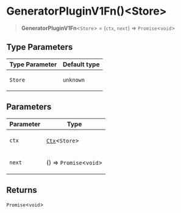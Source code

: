 # GeneratorPluginV1Fn()\<Store\>

> **GeneratorPluginV1Fn**\<`Store`\> = (`ctx`, `next`) => `Promise`\<`void`\>

## Type Parameters

<table>
<thead>
<tr>
<th>Type Parameter</th>
<th>Default type</th>
</tr>
</thead>
<tbody>
<tr>
<td>

`Store`

</td>
<td>

`unknown`

</td>
</tr>
</tbody>
</table>

## Parameters

<table>
<thead>
<tr>
<th>Parameter</th>
<th>Type</th>
</tr>
</thead>
<tbody>
<tr>
<td>

`ctx`

</td>
<td>

[`Ctx`](Ctx.md)\<`Store`\>

</td>
</tr>
<tr>
<td>

`next`

</td>
<td>

() => `Promise`\<`void`\>

</td>
</tr>
</tbody>
</table>

## Returns

`Promise`\<`void`\>
